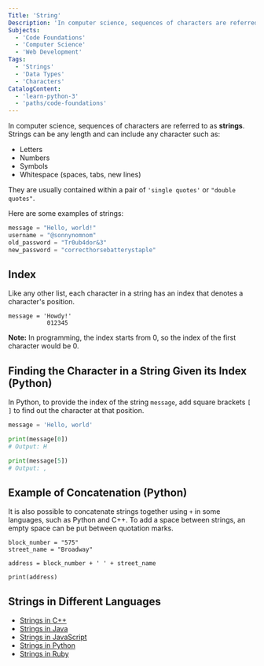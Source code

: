```yaml
---
Title: 'String'
Description: 'In computer science, sequences of characters are referred to as strings. Strings can be any length and can include any character such as letters, numbers, symbols, whitespace (spaces, tabs, new lines). It is usually contained within a pair of single quotes or "double quotes". A string can be thought of as a list of characters. Like any other list, each character in a string has an index.'
Subjects:
  - 'Code Foundations'
  - 'Computer Science'
  - 'Web Development'
Tags:
  - 'Strings'
  - 'Data Types'
  - 'Characters'
CatalogContent:
  - 'learn-python-3'
  - 'paths/code-foundations'
---
```


In computer science, sequences of characters are referred to as **strings**. Strings can be any length and can include any character such as:

- Letters
- Numbers
- Symbols
- Whitespace (spaces, tabs, new lines)

They are usually contained within a pair of `'single quotes'` or `"double quotes"`.

Here are some examples of strings:

```py
message = "Hello, world!"
username = "@sonnynomnom"
old_password = "Tr0ub4dor&3"
new_password = "correcthorsebatterystaple"
```

## Index

Like any other list, each character in a string has an index that denotes a character's position.

```pseudo
message = 'Howdy!'
           012345
```

**Note:** In programming, the index starts from 0, so the index of the first character would be 0.

## Finding the Character in a String Given its Index (Python)

In Python, to provide the index of the string `message`, add square brackets `[` `]` to find out the character at that position.

```py
message = 'Hello, world'

print(message[0])
# Output: H

print(message[5])
# Output: ,
```

## Example of Concatenation (Python)

It is also possible to concatenate strings together using `+` in some languages, such as Python and C++. To add a space between strings, an empty space can be put between quotation marks.

```codebyte/py
block_number = "575"
street_name = "Broadway"

address = block_number + ' ' + street_name

print(address)
```

## Strings in Different Languages

- [Strings in C++](https://www.codecademy.com/resources/docs/cpp/strings)
- [Strings in Java](https://www.codecademy.com/resources/docs/java/strings)
- [Strings in JavaScript](https://www.codecademy.com/resources/docs/javascript/strings)
- [Strings in Python](https://www.codecademy.com/resources/docs/python/strings)
- [Strings in Ruby](https://www.codecademy.com/resources/docs/ruby/strings)
